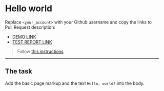 # Hello world
Replace `<your_account>` with your Github username and copy the links to Pull Request description:
- [DEMO LINK](https://YuraSkraga.github.io/layout_hello-world/)
- [TEST REPORT LINK](https://YuraSkraga.github.io/layout_hello-world/report/html_report/)

> Follow [this instructions](https://mate-academy.github.io/layout_task-guideline/#how-to-solve-the-layout-tasks-on-github)
___

## The task 
Add the basic page markup and the text `Hello, world!` into the body.
